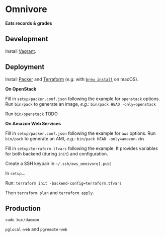Omnivore
========

**Eats records & grades**


Development
-----------

Install [Vagrant](https://www.vagrantup.com/).


Deployment
----------

Install [Packer](https://www.packer.io/) and [Terraform](https://www.terraform.io/) (*e.g.* with [`brew install`](https://brew.sh/) on macOS).

**On OpenStack**

Fill in `setup/packer.conf.json` following the example for `openstack` options.
Run `bin/pack` to generate an image, *e.g.*: `bin/pack HEAD -only=openstack`

Run `bin/openstack` TODO

**On Amazon Web Services**

Fill in `setup/packer.conf.json` following the example for `aws` options.
Run `bin/pack` to generate an AMI, *e.g.*: `bin/pack HEAD -only=amazon-ebs`

Fill in `setup/terraform.tfvars` following the example.
It provides variables for both backend (during `init`) and configuration.

Create a SSH keypair in `~/.ssh/aws_omnivore[.pub]`

In `setup`...

Run: `terraform init -backend-config=terraform.tfvars`

Then `terraform plan` and `terraform apply`.


Production
----------

`sudo bin/daemon`

`pglocal-web` and `pgremote-web`
